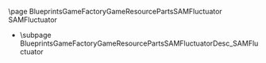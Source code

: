\page BlueprintsGameFactoryGameResourcePartsSAMFluctuator SAMFluctuator
- \subpage BlueprintsGameFactoryGameResourcePartsSAMFluctuatorDesc_SAMFluctuator
